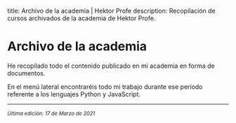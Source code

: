 title: Archivo de la academia | Hektor Profe
description: Recopilación de cursos archivados de la academia de Hektor Profe.

# Archivo de la academia 

He recopilado todo el contenido publicado en mi academia en forma de documentos. 

En el menú lateral encontraréis todo mi trabajo durante ese período referente a los lenguajes Python y JavaScript.

___
<small class="edited"><i>Última edición: 17 de Marzo de 2021</i></small>